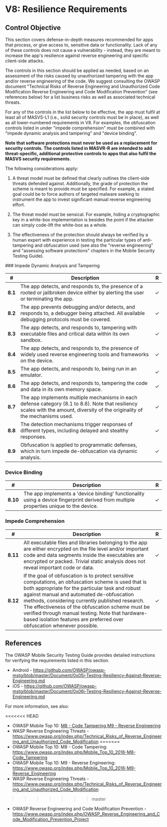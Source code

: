 # V8: Resilience Requirements

## Control Objective

This section covers defense-in-depth measures recommended for apps that process, or give access to, sensitive data or functionality. Lack of any of these controls does not cause a vulnerability - instead, they are meant to increase the app's resilience against reverse engineering and specific client-side attacks.

The controls in this section should be applied as needed, based on an assessment of the risks caused by unauthorized tampering with the app and/or reverse engineering of the code. We suggest consulting the OWASP document "Technical Risks of Reverse Engineering and Unauthorized Code Modification Reverse Engineering and Code Modification Prevention" (see references below) for a list business risks as well as associated technical threats.

For any of the controls in the list below to be effective, the app must fulfil at least all of MASVS-L1 (i.e., solid security controls must be in place), as well as all lower-numbered requirements in V8. For examples, the obfuscation controls listed in under "impede comprehension" must be combined with "impede dynamic analysis and tampering" and "device binding".

**Note that software protections must never be used as a replacement for security controls. The controls listed in MASVR-R are intended to add threat-specific, additional protective controls to apps that also fulfil the MASVS security requirements.**

The following considerations apply:

1. A threat model must be defined that clearly outlines the client-side threats defended against. Additionally, the grade of protection the scheme is meant to provide must be specified. For example, a stated goal could be to force authors of targeted malware seeking to instrument the app to invest significant manual reverse engineering effort.

2. The threat model must be sensical. For example, hiding a cryptographic key in a white-box implementation is besides the point if the attacker can simply code-lift the white-box as a whole.

3. The effectiveness of the protection should always be verified by a human expert with experience in testing the particular types of anti-tampering and obfuscation used (see also the "reverse engineering" and "assessing software protections" chapters in the Mobile Security Testing Guide).

<div style="page-break-after: always;"></div>
### Impede Dynamic Analysis and Tampering

| # | Description | R |
| --- | --- | --- |
| **8.1** | The app detects, and responds to, the presence of a rooted or jailbroken device either by alerting the user or terminating the app. | ✓ |
| **8.2** | The app prevents debugging and/or detects, and responds to, a debugger being attached. All available debugging protocols must be covered. | ✓ |
| **8.3** | The app detects, and responds to, tampering with executable files and critical data within its own sandbox. | ✓ |
| **8.4** | The app detects, and responds to, the presence of widely used reverse engineering tools and frameworks on the device.| ✓ |
| **8.5** | The app detects, and responds to, being run in an emulator.  | ✓ |
| **8.6** | The app detects, and responds to, tampering the code and data in its own memory space. | ✓ |
| **8.7** | The app implements multiple mechanisms in each defense category (8.1 to 8.6). Note that resiliency scales with the amount, diversity of the originality of the mechanisms used. | ✓ |
| **8.8** | The detection mechanisms trigger responses of different types, including delayed and stealthy responses. | ✓ |
| **8.9** | Obfuscation is applied to programmatic defenses, which in turn impede de-obfuscation via dynamic analysis.  | ✓ |

### Device Binding

| # | Description | R |
| --- | --- | --- |
| **8.10** | The app implements a 'device binding' functionality using a device fingerprint derived from multiple properties unique to the device. | ✓ |

### Impede Comprehension

| # | Description | R |
| --- | --- | --- |
| **8.11** |All executable files and libraries belonging to the app are either encrypted on the file level and/or important code and data segments inside the executables are encrypted or packed. Trivial static analysis does not reveal important code or data. | ✓ |
| **8.12** | If the goal of obfuscation is to protect sensitive computations, an obfuscation scheme is used that is both appropriate for the particular task and robust against manual and automated de-obfuscation methods, considering currently published research. The effectiveness of the obfuscation scheme must be verified through manual testing. Note that hardware-based isolation features are preferred over obfuscation whenever possible. | ✓ |

## References

The OWASP Mobile Security Testing Guide provides detailed instructions for verifying the requirements listed in this section.

- Android - https://github.com/OWASP/owasp-mstg/blob/master/Document/0x05j-Testing-Resiliency-Against-Reverse-Engineering.md
- iOS - https://github.com/OWASP/owasp-mstg/blob/master/Document/0x06j-Testing-Resiliency-Against-Reverse-Engineering.md

For more information, see also:

<<<<<<< HEAD
- OWASP Mobile Top 10: [M8 - Code Tampering](https://www.owasp.org/index.php/Mobile_Top_10_2016-M8-Code_Tampering "M8 - Code Tampering"),[M9 - Reverse Engineering](https://www.owasp.org/index.php/Mobile_Top_10_2016-M9-Reverse_Engineering "M9 - Reverse Engineering")
- WASP Reverse Engineering Threats -https://www.owasp.org/index.php/Technical_Risks_of_Reverse_Engineering_and_Unauthorized_Code_Modification
=======
- OWASP Mobile Top 10: M8 - Code Tampering: https://www.owasp.org/index.php/Mobile_Top_10_2016-M8-Code_Tampering
- OWASP Mobile Top 10: M9 - Reverse Engineering: https://www.owasp.org/index.php/Mobile_Top_10_2016-M9-Reverse_Engineering
- WASP Reverse Engineering Threats - https://www.owasp.org/index.php/Technical_Risks_of_Reverse_Engineering_and_Unauthorized_Code_Modification
>>>>>>> master
- OWASP Reverse Engineering and Code Modification Prevention - https://www.owasp.org/index.php/OWASP_Reverse_Engineering_and_Code_Modification_Prevention_Project
